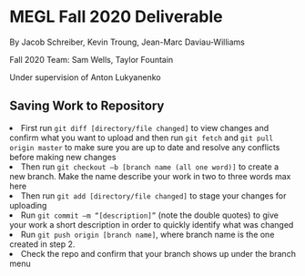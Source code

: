 <h1>MEGL Fall 2020 Deliverable</h1>

<p>By Jacob Schreiber, Kevin Troung, Jean-Marc Daviau-Williams</p>
<p>Fall 2020 Team: Sam Wells, Taylor Fountain</p>
<p>Under supervision of Anton Lukyanenko</p>

<h2>Saving Work to Repository</h2>
<li>First run <code>git diff [directory/file changed]</code> to view changes and confirm what you want to upload and then run <code>git fetch</code> and <code>git pull origin master</code> to make sure you are up to date and resolve any conflicts before making new changes</li>

<li>Then run <code>git checkout –b [branch name (all one word)]</code> to create a new branch. Make the name describe your work in two to three words max here</li>

<li>Then run <code>git add [directory/file changed]</code> to stage your changes for uploading</li>

<li>Run <code>git commit –m “[description]”</code> (note the double quotes) to give your work a short description in order to quickly identify what was changed</li>

<li>Run <code>git push origin [branch name]</code>, where branch name is the one created in step 2.</li>

<li>Check the repo and confirm that your branch shows up under the branch menu</li>
